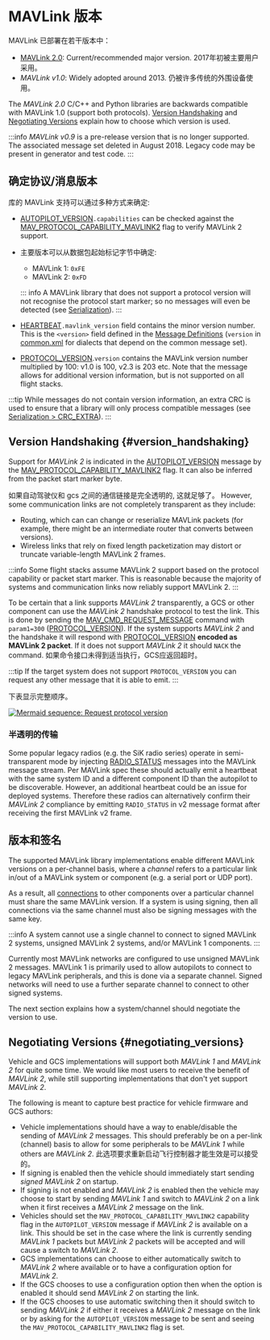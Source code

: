 # MAVLink 版本

MAVLink 已部署在若干版本中：

- [MAVLink 2.0](../guide/mavlink_2.md): Current/recommended major version. 2017年初被主要用户采用。
- _MAVLink v1.0_: Widely adopted around 2013. 仍被许多传统的外围设备使用。

The _MAVLink 2.0_ C/C++ and Python libraries are backwards compatible with MAVLink 1.0 (support both protocols).
[Version Handshaking](#version_handshaking) and [Negotiating Versions](#negotiating_versions) explain how to choose which version is used.

:::info
_MAVLink v0.9_ is a pre-release version that is no longer supported.
The associated message set deleted in August 2018.
Legacy code may be present in generator and test code.
:::

## 确定协议/消息版本

库的 MAVLink 支持可以通过多种方式来确定:

- [AUTOPILOT_VERSION](../messages/common.md#AUTOPILOT_VERSION)`.capabilities` can be checked against the [MAV_PROTOCOL_CAPABILITY_MAVLINK2](../messages/common.md#MAV_PROTOCOL_CAPABILITY_MAVLINK2) flag to verify MAVLink 2 support.

- 主要版本可以从数据包起始标记字节中确定:

  - MAVLink 1: `0xFE`
  - MAVLink 2: `0xFD`

  ::: info
  A MAVLink library that does not support a protocol version will not recognise the protocol start marker;
  so no messages will even be detected (see [Serialization](../guide/serialization.md)).
  :::

- [HEARTBEAT](../messages/common.md#HEARTBEAT)`.mavlink_version` field contains the minor version number.
  This is the `<version>` field defined in the [Message Definitions](../messages/index.md) (`version` in [common.xml](../messages/common.md) for dialects that depend on the common message set).

- [PROTOCOL_VERSION](../messages/common.md#PROTOCOL_VERSION).`version` contains the MAVLink version number multiplied by 100: v1.0 is 100, <!-- v2.0 is 200, --> v2.3 is 203 etc.
  Note that the message allows for additional version information, but is not supported on all flight stacks.

:::tip
While messages do not contain version information, an extra CRC is used to ensure that a library will only process compatible messages (see [Serialization > CRC_EXTRA](../guide/serialization.md)).
:::

## Version Handshaking {#version_handshaking}

Support for _MAVLink 2_ is indicated in the [AUTOPILOT_VERSION](../messages/common.md#AUTOPILOT_VERSION) message by the [MAV_PROTOCOL_CAPABILITY_MAVLINK2](../messages/common.md#MAV_PROTOCOL_CAPABILITY_MAVLINK2) flag.
It can also be inferred from the packet start marker byte.

如果自动驾驶仪和 gcs 之间的通信链接是完全透明的, 这就足够了。
However, some communication links are not completely transparent as they include:

- Routing, which can can change or reserialize MAVLink packets (for example, there might be an intermediate router that converts between versions).
- Wireless links that rely on fixed length packetization may distort or truncate variable-length MAVLink 2 frames.

:::info
Some flight stacks assume MAVLink 2 support based on the protocol capability or packet start marker.
This is reasonable because the majority of systems and communication links now reliably support MAVLink 2.
:::

To be certain that a link supports _MAVLink 2_ transparently, a GCS or other component can use the _MAVLink 2_ handshake protocol to test the link.
This is done by sending the [MAV_CMD_REQUEST_MESSAGE](../messages/common.md#MAV_CMD_REQUEST_MESSAGE) command with `param1=300` ([PROTOCOL_VERSION](../messages/common.md#PROTOCOL_VERSION)).
If the system supports _MAVLink 2_ and the handshake it will respond with [PROTOCOL_VERSION](../messages/common.md#PROTOCOL_VERSION) **encoded as MAVLink 2 packet**.
If it does not support _MAVLink 2_ it should `NACK` the command.
如果命令接口未得到适当执行，GCS应返回超时。

:::tip
If the target system does not support `PROTOCOL_VERSION` you can request any other message that it is able to emit.
:::

下表显示完整顺序。

[![Mermaid sequence: Request protocol version](https://mermaid.ink/img/pako:eNptkG1rwjAQx79KuFcbOEkftJoxQWoRma6bdb4YBQntVcNs4mK6J_G7L1bcxmZeHLn_3f93x-0gUzkCgy2-VCgzHAi-1Ly8TiWxb8O1EZnYcGnIMEz-iwOtJB5lW7_q9WqBkUl_vggng8U0eniMktliEiVJfxhdWC8vnRuP0svfLhsZSYwFEyNKVJU5VmvaqX4_jWdxGI8X82iajOI7IuRhzljIZ-KSwoKFXJ7ZZVSQfnhr-W_CZCvcEqN-fGfmnO0jShKNGYpXhAYstciBGV1hA0rUJT-ksDvAUjArLDEFZr85FrxamxRSubc2e7InpcqTU6tquQJW8PXWZtUm5-Z0_z9qlAuj9LeoUeaoQ1VJAyzwazCwHbwDa9NW02tT2mlRt931g6ABH8Achzbdju90A-p4vuN3g30DPutVaLPjUK_luY5tdtuuu_8CvZ-j_w?type=png)](https://mermaid.live/edit#pako:eNptkG1rwjAQx79KuFcbOEkftJoxQWoRma6bdb4YBQntVcNs4mK6J_G7L1bcxmZeHLn_3f93x-0gUzkCgy2-VCgzHAi-1Ly8TiWxb8O1EZnYcGnIMEz-iwOtJB5lW7_q9WqBkUl_vggng8U0eniMktliEiVJfxhdWC8vnRuP0svfLhsZSYwFEyNKVJU5VmvaqX4_jWdxGI8X82iajOI7IuRhzljIZ-KSwoKFXJ7ZZVSQfnhr-W_CZCvcEqN-fGfmnO0jShKNGYpXhAYstciBGV1hA0rUJT-ksDvAUjArLDEFZr85FrxamxRSubc2e7InpcqTU6tquQJW8PXWZtUm5-Z0_z9qlAuj9LeoUeaoQ1VJAyzwazCwHbwDa9NW02tT2mlRt931g6ABH8Achzbdju90A-p4vuN3g30DPutVaLPjUK_luY5tdtuuu_8CvZ-j_w)

<!-- Original sequence
sequenceDiagram;
    participant GCS
    participant Drone
    GCS->>Drone: MAV_CMD_REQUEST_MESSAGE(param1=300)
    GCS->>GCS: Start timeout
    Drone->>GCS: PROTOCOL_VERSION in MAVLink 2 framing
    GCS->>Drone: If ACK: Switches to MAVLink 2
    Drone->>GCS: Switches to MAVLink 2 on receive
-->

### 半透明的传输

Some popular legacy radios (e.g. the SiK radio series) operate in semi-transparent mode by injecting [RADIO_STATUS](../messages/common.md#RADIO_STATUS) messages into the MAVLink message stream.
Per MAVLink spec these should actually emit a heartbeat with the same system ID and a different component ID than the autopilot to be discoverable.
However, an additional heartbeat could be an issue for deployed systems.
Therefore these radios can alternatively confirm their _MAVLink 2_ compliance by emitting `RADIO_STATUS` in v2 message format after receiving the first MAVLink v2 frame.

## 版本和签名

The supported MAVLink library implementations enable different MAVLink versions on a per-channel basis, where a _channel_ refers to a particular link in/out of a MAVLink system or component (e.g. a serial port or UDP port).

As a result, all [connections](../services/heartbeat.md) to other components over a particular channel must share the same MAVLink version. If a system is using signing, then all connections via the same channel must also be signing messages with the same key.

:::info
A system cannot use a single channel to connect to signed MAVLink 2 systems, unsigned MAVLink 2 systems, and/or MAVLink 1 components.
:::

Currently most MAVLink networks are configured to use unsigned MAVLink 2 messages.
MAVLink 1 is primarily used to allow autopilots to connect to legacy MAVLink peripherals, and this is done via a separate channel.
Signed networks will need to use a further separate channel to connect to other signed systems.

The next section explains how a system/channel should negotiate the version to use.

## Negotiating Versions {#negotiating_versions}

Vehicle and GCS implementations will support both _MAVLink 1_ and _MAVLink 2_ for quite some time.
We would like most users to receive the benefit of _MAVLink 2_, while still supporting implementations that don't yet support _MAVLink 2_.

The following is meant to capture best practice for vehicle firmware and GCS authors:

- Vehicle implementations should have a way to enable/disable the sending of _MAVLink 2_ messages.
  This should preferably be on a per-link (channel) basis to allow for some peripherals to be _MAVLink 1_ while others are _MAVLink 2_.
  此选项要求重新启动飞行控制器才能生效是可以接受的。
- If signing is enabled then the vehicle should immediately start sending _signed_ _MAVLink 2_ on startup.
- If signing is not enabled and _MAVLink 2_ is enabled then the vehicle may choose to start by sending _MAVLink 1_ and switch to _MAVLink 2_ on a link when it first receives a _MAVLink 2_ message on the link.
- Vehicles should set the `MAV_PROTOCOL_CAPABILITY_MAVLINK2` capability flag in the `AUTOPILOT_VERSION` message if _MAVLink 2_ is available on a link.
  This should be set in the case where the link is currently sending _MAVLink 1_ packets but _MAVLink 2_ packets will be accepted and will cause a switch to _MAVLink 2_.
- GCS implementations can choose to either automatically switch to _MAVLink 2_ where available or to have a configuration option for _MAVLink 2_.
- If the GCS chooses to use a configuration option then when the option is enabled it should send _MAVLink 2_ on starting the link.
- If the GCS chooses to use automatic switching then it should switch to sending _MAVLink 2_ if either it receives a _MAVLink 2_ message on the link or by asking for the `AUTOPILOT_VERSION` message to be sent and seeing the `MAV_PROTOCOL_CAPABILITY_MAVLINK2` flag is set.
